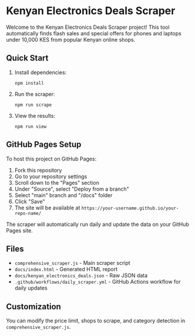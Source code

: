 # Kenyan Electronics Deals Scraper

Welcome to the Kenyan Electronics Deals Scraper project! This tool automatically finds flash sales and special offers for phones and laptops under 10,000 KES from popular Kenyan online shops.

## Quick Start

1. Install dependencies:
   ```
   npm install
   ```

2. Run the scraper:
   ```
   npm run scrape
   ```

3. View the results:
   ```
   npm run view
   ```

## GitHub Pages Setup

To host this project on GitHub Pages:

1. Fork this repository
2. Go to your repository settings
3. Scroll down to the "Pages" section
4. Under "Source", select "Deploy from a branch"
5. Select "main" branch and "/docs" folder
6. Click "Save"
7. The site will be available at `https://your-username.github.io/your-repo-name/`

The scraper will automatically run daily and update the data on your GitHub Pages site.

## Files

- `comprehensive_scraper.js` - Main scraper script
- `docs/index.html` - Generated HTML report
- `docs/kenyan_electronics_deals.json` - Raw JSON data
- `.github/workflows/daily_scraper.yml` - GitHub Actions workflow for daily updates

## Customization

You can modify the price limit, shops to scrape, and category detection in `comprehensive_scraper.js`.